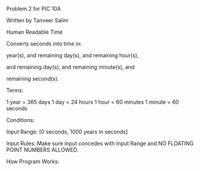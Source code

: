 
Problem 2 for PIC 10A

Written by Tanveer Salim

Human Readable Time

Converts seconds into time in:

year(s), and remaining day(s), and remaining hour(s), 

and remaining day(s), and remaining minute(s), and

remaining second(s).

Terms:

1 year = 365 days
1 day = 24 hours
1 hour = 60 minutes
1 minute = 60 seconds

Conditions:

Input Range: [0 seconds, 1000 years in seconds]

Input Rules: Make sure input concedes with Input Range
and NO FLOATING POINT NUMBERS ALLOWED.

How Program Works:



